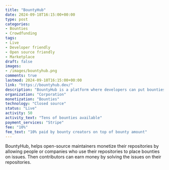 ```yaml
---
title: "BountyHub"
date: 2024-09-18T16:15:00+00:00
type: post
categories:
- Bounties
- Crowdfunding
tags:
- Live
- Developer friendly
- Open source friendly
- Marketplace
draft: false
images:
- /images/bountyhub.png
comments: true
lastmod: 2024-09-18T16:15:00+00:00
link: "https://bountyhub.dev/"
description: "BountyHub is a platform where developers can put bounties on their Github issues or earn money by solving them."
organization: "Corporation"
monetization: "Bounties"
technology: "Closed source"
status: "Live"
activity: 50
activity_text: "Tens of bounties available"
payment_services: "Stripe"
fee: "10%"
fee_text: "10% paid by bounty creators on top of bounty amount"
---
```


BountyHub, helps open-source maintainers monetize their repositories by allowing people or companies who use their repositories to place bounties on issues. Then contributors can earn money by solving the issues on their repositories.<!--more-->

